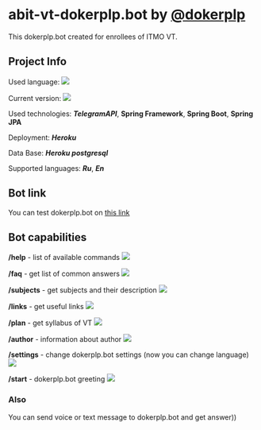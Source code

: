 # abit-vt-dokerplp.bot by [@dokerplp](https://github.com/dokerplp)

This dokerplp.bot created for enrollees of ITMO VT.

## Project Info

Used language: ![](https://img.shields.io/github/languages/top/dokerplp/abit-vt-bot?color=pink)

Current version: ![](https://img.shields.io/badge/version-0.2.19-brightgreen)

Used technologies: ***TelegramAPI***, **Spring Framework**, **Spring Boot**, **Spring JPA**

Deployment: ***Heroku***

Data Base: ***Heroku postgresql***

Supported languages: ***Ru***, ***En***

## Bot link

You can test dokerplp.bot on [this link](https://t.me/abit_vt_bot)

## Bot capabilities

**/help** - list of available commands ![](https://img.shields.io/badge/progress-DONE-brightgreen)

**/faq** - get list of common answers ![](https://img.shields.io/badge/progress-DONE-brightgreen)

**/subjects** - get subjects and their description ![](https://img.shields.io/badge/progress-DONE-brightgreen)

**/links** - get useful links ![](https://img.shields.io/badge/progress-DONE-brightgreen)

**/plan** - get syllabus of VT ![](https://img.shields.io/badge/progress-DONE-brightgreen)

**/author** - information about author ![](https://img.shields.io/badge/progress-DONE-brightgreen)

**/settings** - change dokerplp.bot settings (now you can change language) ![](https://img.shields.io/badge/progress-DONE-brightgreen)

**/start** - dokerplp.bot greeting ![](https://img.shields.io/badge/progress-DONE-brightgreen)

### Also 

You can send voice or text message to dokerplp.bot and get answer))

